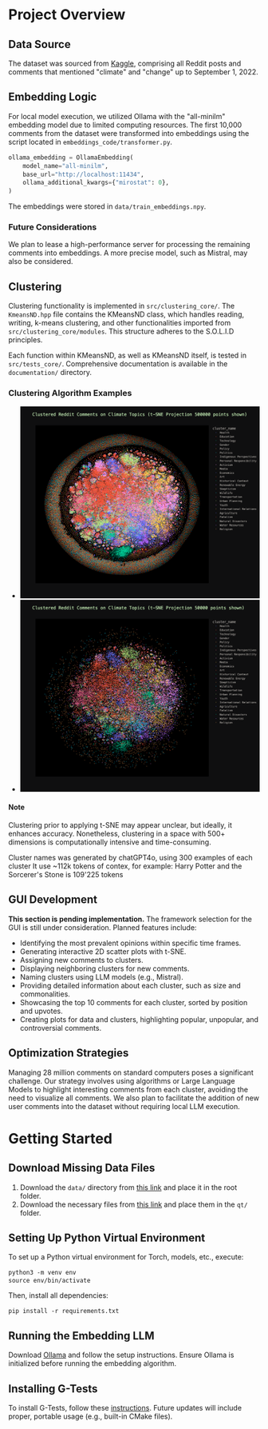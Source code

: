 # Project Overview

## Data Source

The dataset was sourced from [Kaggle](https://www.kaggle.com/datasets/pavellexyr/the-reddit-climate-change-dataset), comprising all Reddit posts and comments that mentioned "climate" and "change" up to September 1, 2022.

## Embedding Logic

For local model execution, we utilized Ollama with the "all-minilm" embedding model due to limited computing resources. The first 10,000 comments from the dataset were transformed into embeddings using the script located in `embeddings_code/transformer.py`.

```python
ollama_embedding = OllamaEmbedding(
    model_name="all-minilm",
    base_url="http://localhost:11434",
    ollama_additional_kwargs={"mirostat": 0},
)
```

The embeddings were stored in `data/train_embeddings.npy`.

### Future Considerations

We plan to lease a high-performance server for processing the remaining comments into embeddings. A more precise model, such as Mistral, may also be considered.

## Clustering

Clustering functionality is implemented in `src/clustering_core/`. The `KmeansND.hpp` file contains the KMeansND class, which handles reading, writing, k-means clustering, and other functionalities imported from `src/clustering_core/modules`. This structure adheres to the S.O.L.I.D principles.

Each function within KMeansND, as well as KMeansND itself, is tested in `src/tests_core/`. Comprehensive documentation is available in the `documentation/` directory.

### Clustering Algorithm Examples
- ![Clustering of row embeddings, show 500k](samples/500k_tweets.png)
- ![Clustering of row embeddings, show 50k](samples/50k_tweets.png)

#### Note

Clustering prior to applying t-SNE may appear unclear, but ideally, it enhances accuracy. Nonetheless, clustering in a space with 500+ dimensions is computationally intensive and time-consuming.

Cluster names was generated by chatGPT4o, using 300 examples of each cluster 
It use ~112k tokens of contex, for example: Harry Potter and the Sorcerer's Stone is 109'225 tokens

## GUI Development

**This section is pending implementation.** The framework selection for the GUI is still under consideration. Planned features include:

- Identifying the most prevalent opinions within specific time frames.
- Generating interactive 2D scatter plots with t-SNE.
- Assigning new comments to clusters.
- Displaying neighboring clusters for new comments.
- Naming clusters using LLM models (e.g., Mistral).
- Providing detailed information about each cluster, such as size and commonalities.
- Showcasing the top 10 comments for each cluster, sorted by position and upvotes.
- Creating plots for data and clusters, highlighting popular, unpopular, and controversial comments.

## Optimization Strategies

Managing 28 million comments on standard computers poses a significant challenge. Our strategy involves using algorithms or Large Language Models to highlight interesting comments from each cluster, avoiding the need to visualize all comments. We also plan to facilitate the addition of new user comments into the dataset without requiring local LLM execution.

# Getting Started

## Download Missing Data Files

1. Download the `data/` directory from [this link](https://disk.yandex.ru/d/phEJr2sHg5HMDg) and place it in the root folder.
2. Download the necessary files from [this link](https://disk.yandex.ru/d/bnCTQw8FYw24vw) and place them in the `qt/` folder.

## Setting Up Python Virtual Environment

To set up a Python virtual environment for Torch, models, etc., execute:

```
python3 -m venv env
source env/bin/activate
```

Then, install all dependencies:

```
pip install -r requirements.txt
```

## Running the Embedding LLM

Download [Ollama](https://ollama.com/download/mac) and follow the setup instructions. Ensure Ollama is initialized before running the embedding algorithm.

## Installing G-Tests

To install G-Tests, follow these [instructions](https://stackoverflow.com/questions/15852631/how-to-install-gtest-on-mac-os-x-with-homebrew). Future updates will include proper, portable usage (e.g., built-in CMake files).
